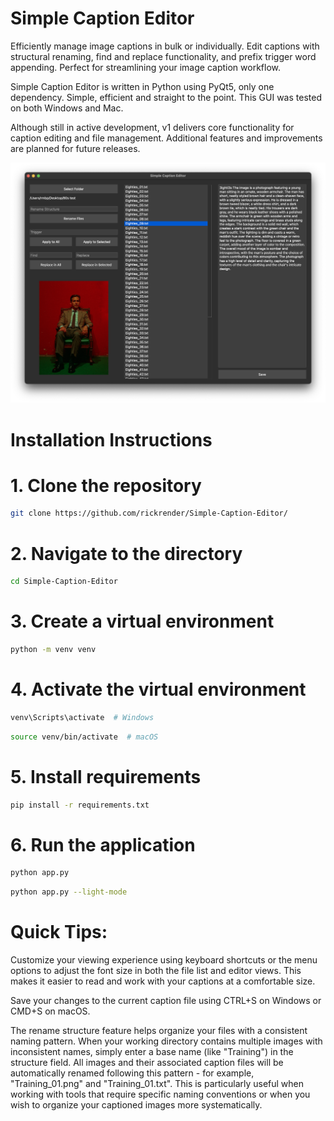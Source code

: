 # Simple Caption Editor
Efficiently manage image captions in bulk or individually. Edit captions with structural renaming, find and replace functionality, and prefix trigger word appending. Perfect for streamlining your image caption workflow.

Simple Caption Editor is written in Python using PyQt5, only one dependency. Simple, efficient and straight to the point. This GUI was tested on both Windows and Mac. 

Although still in active development, v1 delivers core functionality for caption editing and file management. Additional features and improvements are planned for future releases.

![Simple Caption Editor Screenshot](https://raw.githubusercontent.com/rickrender/Simple-Caption-Editor/main/Simple-Caption-Editor-Screenshot.png)

# Installation Instructions

# 1. Clone the repository
```bash
git clone https://github.com/rickrender/Simple-Caption-Editor/
```

# 2. Navigate to the directory
```bash
cd Simple-Caption-Editor
```

# 3. Create a virtual environment
```bash
python -m venv venv
```


# 4. Activate the virtual environment
```bash
venv\Scripts\activate  # Windows
```

```bash
source venv/bin/activate  # macOS
```


# 5. Install requirements
```bash
pip install -r requirements.txt
```

# 6. Run the application
```bash
python app.py
```

```bash
python app.py --light-mode
```
# Quick Tips: 
Customize your viewing experience using keyboard shortcuts or the menu options to adjust the font size in both the file list and editor views. This makes it easier to read and work with your captions at a comfortable size.

Save your changes to the current caption file using CTRL+S on Windows or CMD+S on macOS.

The rename structure feature helps organize your files with a consistent naming pattern. When your working directory contains multiple images with inconsistent names, simply enter a base name (like "Training") in the structure field. All images and their associated caption files will be automatically renamed following this pattern - for example, "Training_01.png" and "Training_01.txt". This is particularly useful when working with tools that require specific naming conventions or when you wish to organize your captioned images more systematically.
